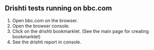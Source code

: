 ## Drishti tests running on bbc.com

1. Open bbc.com on the browser.
2. Open the browser console.
3. Click on the drishti bookmarklet. (See the main page for creating bookmarklet)
4. See the drishti report in console.

